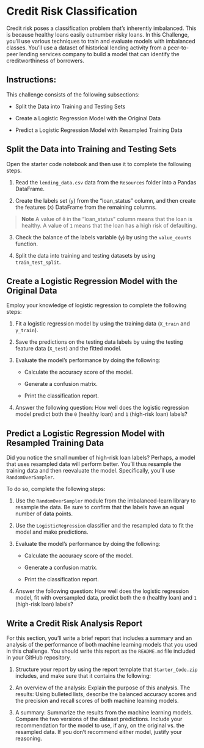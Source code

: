 # **Credit Risk Classification**
Credit risk poses a classification problem that’s inherently imbalanced. This is because healthy loans easily outnumber risky loans. In this Challenge, you’ll use various techniques to train and evaluate models with imbalanced classes. You’ll use a dataset of historical lending activity from a peer-to-peer lending services company to build a model that can identify the creditworthiness of borrowers.

## **Instructions:**
This challenge consists of the following subsections:

- Split the Data into Training and Testing Sets

- Create a Logistic Regression Model with the Original Data

- Predict a Logistic Regression Model with Resampled Training Data

## **Split the Data into Training and Testing Sets**
Open the starter code notebook and then use it to complete the following steps.

1. Read the ```lending_data.csv``` data from the ```Resources``` folder into a Pandas DataFrame.

2. Create the labels set (```y```) from the “loan_status” column, and then create the features (```X```) DataFrame from the remaining columns.

> **Note** A value of ```0``` in the “loan_status” column means that the loan is healthy. A value of ```1``` means that the loan has a high risk of defaulting.

3. Check the balance of the labels variable (```y```) by using the ```value_counts``` function.

4. Split the data into training and testing datasets by using ```train_test_split```.

## **Create a Logistic Regression Model with the Original Data**
Employ your knowledge of logistic regression to complete the following steps:

1. Fit a logistic regression model by using the training data (```X_train``` and ```y_train```).

2. Save the predictions on the testing data labels by using the testing feature data (```X_test```) and the fitted model.

3. Evaluate the model’s performance by doing the following:

    - Calculate the accuracy score of the model.

    - Generate a confusion matrix.

    - Print the classification report.

4. Answer the following question: How well does the logistic regression model predict both the ```0``` (healthy loan) and ```1``` (high-risk loan) labels?

## **Predict a Logistic Regression Model with Resampled Training Data**
Did you notice the small number of high-risk loan labels? Perhaps, a model that uses resampled data will perform better. You’ll thus resample the training data and then reevaluate the model. Specifically, you’ll use ```RandomOverSampler```.

To do so, complete the following steps:

1. Use the ```RandomOverSampler``` module from the imbalanced-learn library to resample the data. Be sure to confirm that the labels have an equal number of data points.

2. Use the ```LogisticRegression``` classifier and the resampled data to fit the model and make predictions.

3. Evaluate the model’s performance by doing the following:

    - Calculate the accuracy score of the model.

    - Generate a confusion matrix.

    - Print the classification report.

4. Answer the following question: How well does the logistic regression model, fit with oversampled data, predict both the ```0``` (healthy loan) and ```1``` (high-risk loan) labels?

## **Write a Credit Risk Analysis Report**
For this section, you’ll write a brief report that includes a summary and an analysis of the performance of both machine learning models that you used in this challenge. You should write this report as the ```README.md``` file included in your GitHub repository.

1. Structure your report by using the report template that ```Starter_Code.zip``` includes, and make sure that it contains the following:

2. An overview of the analysis: Explain the purpose of this analysis.
The results: Using bulleted lists, describe the balanced accuracy scores and the precision and recall scores of both machine learning models.

3. A summary: Summarize the results from the machine learning models. Compare the two versions of the dataset predictions. Include your recommendation for the model to use, if any, on the original vs. the resampled data. If you don’t recommend either model, justify your reasoning.
